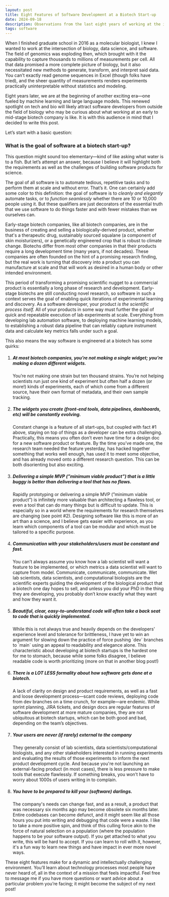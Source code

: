 ```yaml
---
layout: post
title: Eight Features of Software Development at a Biotech Start-up
date: 2024-09-18
description: Observations from the last eight years of working at the intersection of biology, data science, and software
tags: software
---
```


When I finished graduate school in 2016 as a molecular biologist, I knew I wanted to work at the intersection of biology, data science, and software. The field of genomics was exploding then, which brought with it the capability to capture thousands to millions of measurements per cell. All that data promised a more complete picture of biology, but it also necessitated new methods to generate, transform, and interpret said data. You can’t exactly read genome sequences in Excel (though folks have tried), and the sheer quantity of measurements renders experiments practically uninterpretable without statistics and modeling.

Eight years later, we are at the beginning of another exciting era—one fueled by machine learning and large language models. This renewed spotlight on tech and bio will likely attract software developers from outside the field of biology who may be curious about what working at an early to mid-stage biotech company is like. It is with this audience in mind that I decided to write this post.

Let’s start with a basic question:

<h3>What is the goal of software at a biotech start-up?</h3>

This question might sound too elementary—kind of like asking what water is to a fish. But let’s attempt an answer, because I believe it will highlight both the requirements as well as the challenges of building software products for science.

The goal of all software is to automate tedious, repetitive tasks and to perform them at scale and without error. That’s it. One can certainly add some color to this definition: the goal of software is to _cleanly and elegantly_ automate tasks, or to _function seamlessly_ whether there are 10 or 10,000 people using it. But these qualifiers are just decorators of the essential truth that we use software to do things faster and with fewer mistakes than we ourselves can.

Early-stage biotech companies, like all biotech companies, are in the business of creating and selling a biologically-derived product, whether that's a therapeutic drug, sustainably sourced squalane (a component of skin moisturizers), or a genetically engineered crop that is robust to climate change. Biotechs differ from most other companies in that their products require a long development time (many years, if not decades). These companies are often founded on the hint of a promising research finding, but the real work is turning that discovery into a product you can manufacture at scale and that will work as desired in a human body or other intended environment.

This period of transforming a promising scientific nugget to a commercial product is essentially a long phase of research and development. Early-stage biotechs are still conducting novel research, so software in such a context serves the goal of enabling quick iterations of experimental learning and discovery. As a software developer, your product _is the scientific process itself._ All of your products in some way must further the goal of quick and repeatable execution of lab experiments at scale. Everything from developing lab automation software, to deploying machine learning models, to establishing a robust data pipeline that can reliably capture instrument data and calculate key metrics falls under such a goal.

This also means the way software is engineered at a biotech has some quirks:

<ol>
    <li>
        <h5>At most biotech companies, you’re not making a single widget; you’re making a dozen different widgets.</h5>
        <p>You’re not making one strain but ten thousand strains. You’re not helping scientists run just one kind of experiment but often half a dozen (or more!) kinds of experiments, each of which come from a different source, have their own format of metadata, and their own sample tracking.</p>
    </li>
    <li>
        <h5>The widgets you create (front-end tools, data pipelines, dashboards, etc) will be constantly evolving.</h5>
        <p>Constant change is a feature of all start-ups, but coupled with fact #1 above, staying on top of things as a developer can be extra challenging. Practically, this means you often don’t even have time for a design doc for a new software product or feature. By the time you’ve made one, the research team needed the feature yesterday, has hacked together something that works well enough, has used it to meet some objective, and has already moved onto a different research question. This can be both disorienting but also exciting.</p>
    </li>
    <li>
        <h5>Delivering a simple MVP (”minimum viable product”) that is a little buggy is better than delivering a tool that has no flaws.</h5>
        <p>Rapidly prototyping or delivering a simple MVP (”minimum viable product”) is infinitely more valuable than architecting a flawless tool, or even a tool that can do many things but is difficult to update. This is especially so in a world where the requirements for research themselves are changing (see point #2). Designing software like this is more of an art than a science, and I believe gets easier with experience, as you learn which components of a tool can be modular and which must be tailored to a specific purpose.</p>
    </li>
    <li>
        <h5>Communication with your stakeholders/users must be constant and fast.</h5>
        <p>You can’t always assume you know how a lab scientist will want a feature to be implemented, or which metrics a data scientist will want to capture from model. Communicate, communicate, communicate. Wet lab scientists, data scientists, and computational biologists are the scientific experts guiding the development of the biological product that a biotech one day hopes to sell, and unless you did your PhD in the thing they are developing, you probably don’t know exactly what they want and how they want it.</p>
    </li>
    <li>
        <h5>Beautiful, clear, easy-to-understand code will often take a back seat to code that is quickly implemented.</h5>
        <p>While this is not always true and heavily depends on the developers' experience level and tolerance for brittleness, I have yet to win an argument for slowing down the practice of force pushing `dev` branches to `main` using an appeal to readability and elegance alone. This characteristic about developing at biotech startups is the hardest one for me to stomach, because while some folks disagree, I believe readable code is worth prioritizing (more on that in another blog post!)</p>
    </li>
    <li>
        <h5>There is <b>a LOT LESS</b> formality about how software gets done at a biotech.</h5>
        <p>A lack of clarity on design and product requirements, as well as a fast and loose development process—scant code reviews, deploying code from dev branches on a time crunch, for example—are endemic. While sprint planning, JIRA tickets, and design docs are regular features of software development at more mature companies, they are not ubiquitous at biotech startups, which can be both good and bad, depending on the team’s objectives.</p>
    </li>
    <li>
        <h5>Your users are never (if rarely) external to the company</h5>
        <p>They generally consist of lab scientists, data scientists/computational biologists, and any other stakeholders interested in running experiments and evaluating the results of those experiments to inform the next product development cycle. And because you're not launching an external-facing product (in most cases), there is less pressure to make tools that execute flawlessly. If something breaks, you won’t have to worry about 1000s of users writing in to complain.</p>
    </li>
    <li>
        <h5>You have to be prepared to kill your (software) darlings.</h5>
        <p>The company's needs can change fast, and as a result, a product that was necessary six months ago
        may become obsolete six months later. Entire codebases can become defunct, and it might seem like all those hours you put into writing and debugging that code were a waste. I like to take a more positive spin, and think of this culling force akin to the force of natural selection on a population (where the population happens to be your software output). If you get attached to what you write, this will be hard to accept. If you can learn to roll with it, however, it's a fun way to learn new things and have impact in ever more novel ways.</p>
    </li>
    
</ol>

These eight features make for a dynamic and intellectually challenging environment. You’ll learn about technology processes most people have never heard of, all in the context of a mission that feels impactful. Feel free to message me if you have more questions or want advice about a particular problem you’re facing; it might become the subject of my next post!
